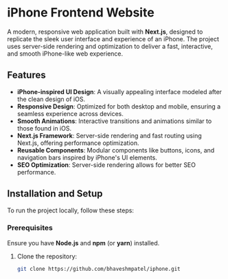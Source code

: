 # iPhone Frontend Website

A modern, responsive web application built with **Next.js**, designed to replicate the sleek user interface and experience of an iPhone. The project uses server-side rendering and optimization to deliver a fast, interactive, and smooth iPhone-like web experience.

## Features

- **iPhone-inspired UI Design**: A visually appealing interface modeled after the clean design of iOS.
- **Responsive Design**: Optimized for both desktop and mobile, ensuring a seamless experience across devices.
- **Smooth Animations**: Interactive transitions and animations similar to those found in iOS.
- **Next.js Framework**: Server-side rendering and fast routing using Next.js, offering performance optimization.
- **Reusable Components**: Modular components like buttons, icons, and navigation bars inspired by iPhone's UI elements.
- **SEO Optimization**: Server-side rendering allows for better SEO performance.

## Installation and Setup

To run the project locally, follow these steps:

### Prerequisites

Ensure you have **Node.js** and **npm** (or **yarn**) installed.

1. Clone the repository:

   ```bash
   git clone https://github.com/bhaveshmpatel/iphone.git
